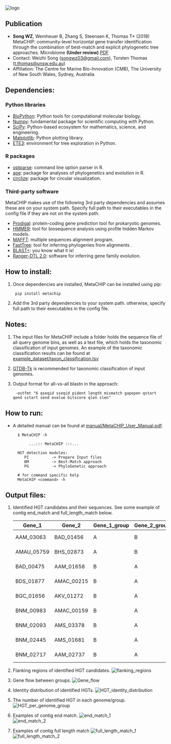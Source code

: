 ![logo](images/MetaCHIP_logo.jpg)


Publication
---

+ **Song WZ**, Wemheuer B, Zhang S, Steensen K, Thomas T* (2018) MetaCHIP: community-level horizontal gene transfer identification through the combination of best-match and explicit phylogenetic tree approaches. Microbiome **(Under review)** [PDF](https://songweizhi.github.io/assets/pdfs/Publication_2018_MetaCHIP_manuscript.pdf) 
+ Contact: Weizhi Song (songwz03@gmail.com), Torsten Thomas (t.thomas@unsw.edu.au)
+ Affiliation: The Centre for Marine Bio-Innovation (CMB), The University of New South Wales, Sydney, Australia


Dependencies:
---

### Python libraries
* [BioPython](https://github.com/biopython/biopython.github.io/): Python tools for computational molecular biology.
* [Numpy](http://www.numpy.org): fundamental package for scientific computing with Python.
* [SciPy](https://www.scipy.org): Python-based ecosystem for mathematics, science, and engineering.
* [Matplotlib](http://matplotlib.org): Python plotting library.
* [ETE3](http://etetoolkit.org): environment for tree exploration in Python.

### R packages
* [optparse](https://cran.r-project.org/web/packages/optparse/index.html): command line option parser in R.
* [ape](https://cran.r-project.org/web/packages/ape/index.html): package for analyses of phylogenetics and evolution in R.
* [circlize](https://cran.r-project.org/web/packages/circlize/index.html): package for circular visualization.

### Third-party software
MetaCHIP makes use of the following 3rd party dependencies and assumes these are on your system path. Specify full path 
to their executables in the config file if they are not on the system path.  
* [Prodigal](https://github.com/hyattpd/Prodigal): protein-coding gene prediction tool for prokaryotic genomes.
* [HMMER](http://hmmer.org): tool for biosequence analysis using profile hidden Markov models.
* [MAFFT](https://mafft.cbrc.jp/alignment/software/): multiple sequences alignment program.
* [FastTree](http://www.microbesonline.org/fasttree/): tool for inferring phylogenies from alignments .
* [BLAST+](https://blast.ncbi.nlm.nih.gov/Blast.cgi?PAGE_TYPE=BlastDocs&DOC_TYPE=Download): you know what it is!
* [Ranger-DTL 2.0](https://compbio.engr.uconn.edu/software/RANGER-DTL/): software for inferring gene family evolution.

How to install:
---

1. Once dependencies are installed, MetaCHIP can be installed using pip:

        pip install metachip
        
1. Add the 3rd party dependencies to your system path. otherwise, specify full path to their executables in the config file.


Notes:
---
1. The input files for MetaCHIP include a folder holds the sequence file of all query genome bins, as well as a text file, 
which holds the taxonomic classification of input genomes. An example of the taxonomic classification results can be found 
at [example_dataset/taxon_classification.tsv](https://github.com/songweizhi/MetaCHIP/blob/master/example_dataset/taxon_classification.tsv)
1. [GTDB-Tk](https://github.com/Ecogenomics/GTDBTk) is recommended for taxonomic classification of input genomes.
1. Output format for all-vs-all blastn in the approach: 
        
        -outfmt "6 qseqid sseqid pident length mismatch gapopen qstart qend sstart send evalue bitscore qlen slen"


How to run:
---
+ A detailed manual can be found at [manual/MetaCHIP_User_Manual.pdf](https://github.com/songweizhi/MetaCHIP/blob/master/manual/MetaCHIP_User_Manual.pdf).

        $ MetaCHIP -h
     
             ...::: MetaCHIP :::...
            
        HGT detection modules:
           PI          -> Prepare Input files 
           BM          -> Best-Match approach 
           PG          -> PhyloGenetic approach
        
        # for command specific help
        MetaCHIP <command> -h
    




Output files:
---

1. Identified HGT candidates and their sequences. See some example of contig end_match and full_length_match below. 

    |Gene_1|Gene_2|Gene_1_group|Gene_2_group|Identity|end_match|full_length_match|Direction|
    |---|---|---|---|---|---|---|---|
    |AAM_03063|BAD_01456|A|B|100.0|no|no|AAM<-BAD|
    |AMAU_05759|BHS_02873|A|B|79.02|yes|no|AMAU<-BHS|
    |BAD_00475|AAM_01658|B|A|74.354|no|no|BAD<-AAM|
    |BDS_01877|AMAC_00215|B|A|100.0|no|yes|BDS<-AMAC|
    |BGC_01656|AKV_01272|B|A|100.0|no|no|BGC<-AKV|
    |BNM_00983|AMAC_00159|B|A|75.269|no|no|BNM<-AMAC|
    |BNM_02093|AMS_03378|B|A|100.0|yes|no|BNM<-AMS|
    |BNM_02445|AMS_01681|B|A|77.961|no|yes|BNM<-AMS|
    |BNM_02717|AAM_02737|B|A|74.47|no|no|BNM<-AAM|

1. Flanking regions of identified HGT candidates.
    ![flanking_regions](images/flanking_regions.jpg)
        
1. Gene flow between groups.
    ![Gene_flow](images/Gene_flow.jpg)
    
1. Identity distribution of identified HGTs.
    ![HGT_identity_distribution](images/HGT_identity_distribution.png)

1. The number of identified HGT in each genome/group.
    ![HGT_per_genome_group](images/HGT_per_genome_group.png)
 
1. Examples of contig end match.
    ![end_match_1](images/end_match_1.jpg)   
    ![end_match_2](images/end_match_2.jpg)
        
1. Examples of contig full length match
    ![full_length_match_1](images/full_length_match_1.jpg)
    ![full_length_match_2](images/full_length_match_2.jpg)
    